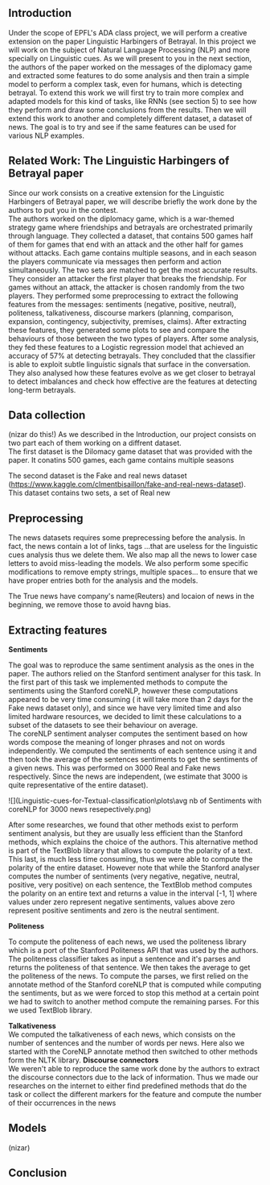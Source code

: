 
## Introduction

Under the scope of EPFL's ADA class project, we will perform a creative extension on the paper Linguistic  Harbingers  of  Betrayal. In this project we will work on the subject of Natural Language Processing (NLP) and more specially on Linguistic cues. As we will present to you in the next section, the authors of the paper worked on the messages of the diplomacy game and extracted some features to do some analysis and then train a simple model to perform a complex task, even for humans, which is detecting betrayal. To extend this work we will first try to train more complex and adapted models for this kind of tasks, like RNNs (see section 5) to see how they perform and draw some conclusions from the results. Then we will extend this work to another and completely different dataset, a dataset of news. The goal is to try and see if the same features can be used for various NLP examples.

## Related Work: The Linguistic Harbingers of Betrayal paper 

Since our work consists on a creative extension for the Linguistic Harbingers of Betrayal paper, we will describe briefly the work done by the authors to put you in the contest.   
The authors worked on the diplomacy game, which is a war-themed strategy game where friendships and betrayals are orchestrated primarily through language. They collected a dataset, that contains 500 games half of them for games that end with an attack and the other half for games without attacks. Each game contains multiple seasons, and in each season the players communicate via messages then perform and action simultaneously. The two sets are matched to get the most accurate results.   They consider an attacker the first player that breaks the friendship. For games without an attack, the attacker is chosen randomly from the two players.   They performed some preprocessing to extract the following features from the messages: sentiments (negative, positive, neutral), politeness, talkativeness, discourse markers (planning, comparison, expansion, contingency, subjectivity, premises, claims). After extracting these features, they generated some plots to see and compare the behaviours of those between the two types of players. After some analysis, they fed these features to a Logistic regression model that achieved an accuracy of 57% at detecting betrayals.   They concluded that the classifier is able
to exploit subtle linguistic signals that surface in the conversation. They  also analysed how these features evolve as we get closer to betrayal to detect imbalances and check how effective are the features at detecting long-term betrayals.

## Data collection 
(nizar do this!)
As we described in the Introduction, our project consists on two part each of them working on a diffrent dataset.  
The first dataset is the Dilomacy game dataset that was provided with the paper. It conatins 500 games, each game contains multiple seasons


The second dataset is the Fake and real news dataset (https://www.kaggle.com/clmentbisaillon/fake-and-real-news-dataset). This dataset contains two sets, a set of Real new

## Preprocessing 
The  news datasets  requires  some  preprecessing  before  the analysis.  In  fact,  the  news  contain  a  lot  of  links,  tags  ...that are useless for the linguistic cues analysis thus we delete them.  We  also  map  all  the  news  to  lower  case  letters  to avoid miss-leading the models. We also perform some specific modifications  to  remove  empty  strings,  multiple  spaces...  to ensure  that  we  have  proper  entries  both  for  the  analysis  and the models.

The True news have company's name(Reuters) and locaion of news in the beginning, we remove those to avoid havng bias.


## Extracting features
**Sentiments**  

The goal was to reproduce the same sentiment analysis as the ones in the paper. The authors relied on the Stanford sentiment analyser for this task. In the first part of this task we implemented methods to compute the sentiments using the Stanford coreNLP, however these computations appeared to be very time consuming ( it will take more than 2 days for the Fake news dataset only), and since we have very limited time and also limited hardware resources, we decided to limit these calculations to a subset of the datasets to see their behaviour on average.  
The coreNLP sentiment analyser computes the sentiment based on how words compose the meaning of longer phrases and not on words independently. We computed the sentiments of each sentence using it and then took the average of the sentences sentiments to get the sentiments of a given news. This was performed on 3000 Real and Fake news respectively. Since the news are independent, (we estimate that 3000 is quite representative of the entire dataset). 

![](Linguistic-cues-for-Textual-classification\plots\avg nb of Sentiments with coreNLP for 3000 news resepectively.png)

After some researches, we found that other methods exist to perform sentiment analysis, but they are usually less efficient than the Stanford methods, which explains the choice of the authors. This alternative method is part of the TextBlob library that allows to compute the polarity of a text. This last, is much less time consuming, thus we were able to compute the polarity of the entire dataset. However note that while the Stanford analyser computes the number of sentiments (very negative, negative, neutral, positive, very positive) on each sentence, the TextBlob method computes the polarity on an entire text and returns a value in the interval [-1, 1] where values under zero represent negative sentiments, values above zero represent positive sentiments and zero is the neutral sentiment.

**Politeness**  

To compute the politeness of each news, we used the politeness library which is a port of the Stanford Politeness API that was used by the authors. The politeness classifier takes as input a sentence and it's parses and returns the politeness of that sentence. We then takes the average to get the politeness of the news. To compute the parses, we first relied on the annotate method of the Stanford coreNLP that is computed while computing the sentiments, but as we were forced to stop this method at a certain point we had to switch to another method compute the remaining parses. For this we used TextBlob library.

**Talkativeness**  
We computed the talkativeness of each news, which consists on the number of sentences and the number of words per news. Here also we started with the CoreNLP annotate method then switched to other methods form the NLTK library. 
**Discourse connectors**  
We weren't able to reproduce the same work done by the authors to extract the discourse connectors due to the lack of information. Thus we made our researches on the internet to either find predefined methods that do the task or collect the different markers for the feature and compute the number of their occurrences in the news
## Models 
(nizar)
## Conclusion

   

  
   
